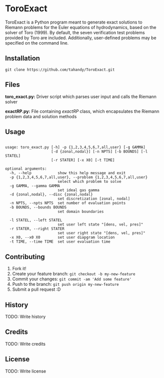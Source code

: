 # ToroExact

ToroExact is a Python program meant to generate exact solutions to Riemann problems for the Euler equations of hydrodynamics, based on the solver of Toro (1999). By default, the seven verification test problems provided by Toro are included. Additionally, user-defined problems may be specified on the command line.

## Installation

```
git clone https://github.com/tahandy/ToroExact.git
````

## Files
**toro_exact.py:** Driver script which parses user input and calls the Riemann solver

**exactRP.py:** File containing *exactRP* class, which encapsulates the Riemann problem data and solution methods

## Usage

```

usage: toro_exact.py [-h] -p {1,2,3,4,5,6,7,all,user} [-g GAMMA]
                     [-d {zonal,nodal}] [-n NPTS] [-b BOUNDS] [-l STATEL]
                     [-r STATER] [-x X0] [-t TIME]

optional arguments:
  -h, --help            show this help message and exit
  -p {1,2,3,4,5,6,7,all,user}, --problem {1,2,3,4,5,6,7,all,user}
                        select which problem to solve
  -g GAMMA, --gamma GAMMA
                        set ideal gas gamma
  -d {zonal,nodal}, --disc {zonal,nodal}
                        set discretization [zonal, nodal]
  -n NPTS, --npts NPTS  set number of evaluation points
  -b BOUNDS, --bounds BOUNDS
                        set domain boundaries

  -l STATEL, --left STATEL
                        set user left state "[dens, vel, pres]"
  -r STATER, --right STATER
                        set user right state "[dens, vel, pres]"
  -x X0, --x0 X0        set user diapgram location
  -t TIME, --time TIME  set user evaluation time
```

## Contributing

1. Fork it!
2. Create your feature branch: `git checkout -b my-new-feature`
3. Commit your changes: `git commit -am 'Add some feature'`
4. Push to the branch: `git push origin my-new-feature`
5. Submit a pull request :D

## History

TODO: Write history

## Credits

TODO: Write credits

## License

TODO: Write license